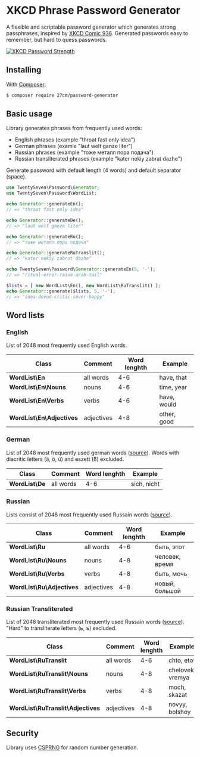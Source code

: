 
# XKCD Phrase Password Generator

A flexible and scriptable password generator which generates strong 
passphrases, inspired by [XKCD Comic 936](http://xkcd.com/936/).
Generated passwords easy to remember, but hard to quess passwords.

[![XKCD Password Strength](http://imgs.xkcd.com/comics/password_strength.png)](http://xkcd.com/936/)

## Installing

With [Composer](https://getcomposer.org):

```bash
$ composer require 27cm/password-generator
```

## Basic usage

Library generates phrases from frequently used words: 

* English phrases (example "throat fast only idea")
* German phrases (examle "laut welt ganze liter")
* Russian phrases (example "тоже металл пора подача")
* Russian transliterated phrases (example "kater nekiy zabrat dazhe")

Generate password with default length (4 words) and default separator (space).

```php
use TwentySeven\Password\Generator;
use TwentySeven\Password\WordList;

echo Generator::generateEn();
// => "throat fast only idea"

echo Generator::generateDe();
// => "laut welt ganze liter"

echo Generator::generateRu();
// => "тоже металл пора подача"

echo Generator::generateRuTranslit();
// => "kater nekiy zabrat dazhe"

echo TwentySeven\Password\Generator::generateEn(5, '-');
// => "ritual-error-raise-arab-tail"

$lists = [ new WordList\En(), new WordList\RuTranslit() ];
echo Generator::generate($lists, 5, '-');
// => "idea-dovod-critic-sever-happy"
```

## Word lists

### English

List of 2048 most frequently used English words.

Class                        | Comment    | Word lenghth | Example 
---------------------------- | -----------|--------------|-----------
**WordList\En**              | all words  | 4-6          | have, that
**WordList\En\Nouns**        | nouns      | 4-6          | time, year
**WordList\En\Verbs**        | verbs      | 4-6          | have, would
**WordList\En\Adjectives**   | adjectives | 4-8          | other, good

### German

List of 2048 most frequently used german words ([source](ttp://wortschatz.uni-leipzig.de/html/wliste.html)).
Words with diacritic letters (ä, ö, ü) and eszett (ß) excluded.

Class                        | Comment    | Word lenghth | Example 
---------------------------- | -----------|--------------|-----------
**WordList\De**              | all words  | 4-6          | sich, nicht

### Russian

Lists consist of 2048 most frequently used Russain words ([source](http://dict.ruslang.ru/freq.php)).

Class                        | Comment    | Word lenghth | Example 
---------------------------- | -----------|--------------|---------------
**WordList\Ru**              | all words  | 4-6          | быть, этот
**WordList\Ru\Nouns**        | nouns      | 4-8          | человек, время
**WordList\Ru\Verbs**        | verbs      | 4-8          | быть, мочь
**WordList\Ru\Adjectives**   | adjectives | 4-8          | новый, большой

### Russian Transliterated 

List of 2048 transliterated most frequently used Russain words ([source](http://dict.ruslang.ru/freq.php)). 
"Hard" to transliterate letters (ь, ъ) excluded. 

Class                                | Comment    | Word lenghth | Example 
------------------------------------ | -----------|--------------|---------------
**WordList\RuTranslit**              | all words  | 4-6          | chto, etot
**WordList\RuTranslit\Nouns**        | nouns      | 4-8          | chelovek, vremya
**WordList\RuTranslit\Verbs**        | verbs      | 4-8          | moch, skazat
**WordList\RuTranslit\Adjectives**   | adjectives | 4-8          | novyy, bolshoy

## Security

Library uses [CSPRNG](https://secure.php.net/manual/en/book.csprng.php) for random number generation.
